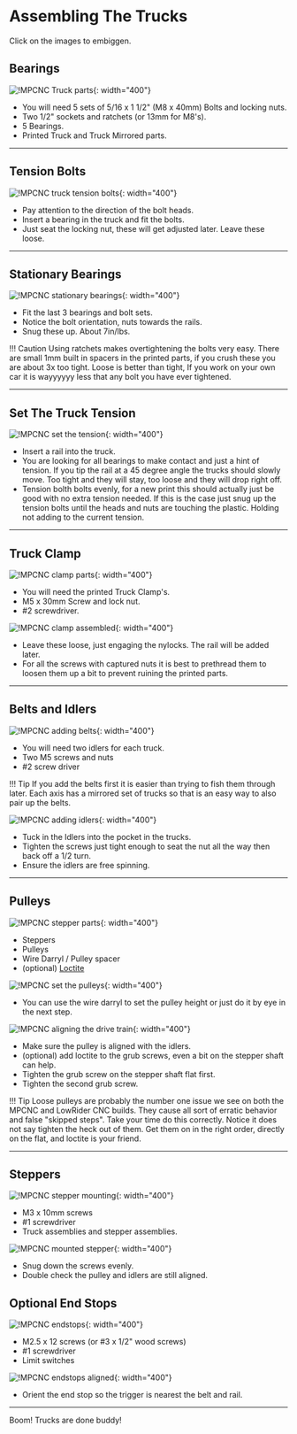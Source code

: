 # Assembling The Trucks

Click on the images to embiggen.

## Bearings
![!MPCNC Truck parts](https://www.v1engineering.com/wp-content/uploads/2020/06/TParts-scaled.jpg){: width="400"}

* You will need 5 sets of 5/16 x 1 1/2" (M8 x 40mm) Bolts and locking nuts.
* Two 1/2" sockets and ratchets (or 13mm for M8's).
* 5 Bearings.
* Printed Truck and Truck Mirrored parts.

___

## Tension Bolts
![!MPCNC truck tension bolts](https://www.v1engineering.com/wp-content/uploads/2020/06/Tension-scaled.jpg){: width="400"}

* Pay attention to the direction of the bolt heads.
* Insert a bearing in the truck and fit the bolts.
* Just seat the locking nut, these will get adjusted later. Leave these loose.

___

## Stationary Bearings
![!MPCNC stationary bearings](https://www.v1engineering.com/wp-content/uploads/2020/06/AllBearings-scaled.jpg){: width="400"}

* Fit the last 3 bearings and bolt sets.
* Notice the bolt orientation, nuts towards the rails.
* Snug these up. About 7in/lbs.

!!! Caution
    Using ratchets makes overtightening the bolts very easy. There are small 1mm built in spacers in the printed parts, if you crush these you are about 3x too tight. Loose is better than tight, If you work on your own car it is wayyyyyy less that any bolt you have ever tightened.
___

## Set The Truck Tension
![!MPCNC set the tension](https://www.v1engineering.com/wp-content/uploads/2020/06/Set-Tension-scaled.jpg){: width="400"}

* Insert a rail into the truck.
* You are looking for all bearings to make contact and just a hint of tension. If you tip the rail at a 45 degree angle the trucks should slowly move. Too tight and they will stay, too loose and they will drop right off.
* Tension bolth bolts evenly, for a new print this should actually just be good with no extra tension needed. If this is the case just snug up the tension bolts until the heads and nuts are touching the plastic. Holding not adding to the current tension.

___

## Truck Clamp
![!MPCNC clamp parts](https://www.v1engineering.com/wp-content/uploads/2020/06/Addclamp-scaled.jpg){: width="400"}

* You will need the printed Truck Clamp's.
* M5 x 30mm Screw and lock nut.
* \#2 screwdriver.

![!MPCNC clamp assembled](https://www.v1engineering.com/wp-content/uploads/2020/06/Looseclamp-scaled.jpg){: width="400"}

* Leave these loose, just engaging the nylocks. The rail will be added later.
* For all the screws with captured nuts it is best to prethread them to loosen them up a bit to prevent ruining the printed parts.

___

## Belts and Idlers
![!MPCNC adding belts](https://www.v1engineering.com/wp-content/uploads/2020/06/Add-Belt-scaled.jpg){: width="400"}

* You will need two idlers for each truck.
* Two M5 screws and nuts
* \#2 screw driver

!!! Tip
    If you add the belts first it is easier than trying to fish them through later. Each axis has a mirrored set of trucks so that is an easy way to also pair up the belts.


![!MPCNC adding idlers](https://www.v1engineering.com/wp-content/uploads/2020/06/Idlers-scaled.jpg){: width="400"}

* Tuck in the Idlers into the pocket in the trucks.
* Tighten the screws just tight enough to seat the nut all the way then back off a 1/2 turn.
* Ensure the idlers are free spinning.

___

## Pulleys
![!MPCNC stepper parts](https://www.v1engineering.com/wp-content/uploads/2020/06/Pulley1-scaled.jpg){: width="400"}

* Steppers
* Pulleys
* Wire Darryl / Pulley spacer
* (optional) [Loctite](https://shop.v1engineering.com/collections/miscellaneous/products/0-5ml-threadlocker-242)

![!MPCNC set the pulleys](https://www.v1engineering.com/wp-content/uploads/2020/06/Pulley2-scaled.jpg){: width="400"}

* You can use the wire darryl to set the pulley height or just do it by eye in the next step.

![!MPCNC aligning the drive train](https://www.v1engineering.com/wp-content/uploads/2020/06/Pulley-3.jpg){: width="400"}

* Make sure the pulley is aligned with the idlers.
* (optional) add loctite to the grub screws, even a bit on the stepper shaft can help.
* Tighten the grub screw on the stepper shaft flat first.
* Tighten the second grub screw.

!!! Tip
    Loose pulleys are probably the number one issue we see on both the MPCNC and LowRider CNC builds. They cause all sort of erratic behavior and false "skipped steps". Take your time do this correctly. Notice it does not say tighten the heck out of them. Get them on in the right order, directly on the flat, and loctite is your friend.

___


## Steppers
![!MPCNC stepper mounting](https://www.v1engineering.com/wp-content/uploads/2020/06/truckstepper-scaled.jpg){: width="400"}

* M3 x 10mm screws
* \#1 screwdriver
* Truck assemblies and stepper assemblies.

![!MPCNC mounted stepper](https://www.v1engineering.com/wp-content/uploads/2020/06/Truckstepper2-scaled.jpg){: width="400"}

* Snug down the screws evenly.
* Double check the pulley and idlers are still aligned.

## Optional End Stops
![!MPCNC endstops](https://www.v1engineering.com/wp-content/uploads/2020/06/Endstop-scaled.jpg){: width="400"}

* M2.5 x 12 screws (or #3 x 1/2" wood screws)
* \#1 screwdriver
* Limit switches

![!MPCNC endstops aligned](https://www.v1engineering.com/wp-content/uploads/2020/06/endstop2-scaled.jpg){: width="400"}

* Orient the end stop so the trigger is nearest the belt and rail.

___

Boom! Trucks are done buddy!